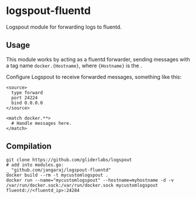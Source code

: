 # logspout-fluentd

Logspout module for forwarding logs to fluentd.

## Usage

This module works by acting as a fluentd forwarder, sending messages with a tag name `docker.{Hostname}`, where `{Hostname}` is the .

Configure Logspout to receive forwarded messages, something like this:

```
<source>
  type forward
  port 24224
  bind 0.0.0.0
</source>

<match docker.**>
  # Handle messages here.
</match>
```

## Compilation

```
git clone https://github.com/gliderlabs/logspout
# add into modules.go:
_ "github.com/jangaraj/logspout-fluentd"
docker build --rm -t mycustomlogspout .
docker run --name="mycustomlogspout" --hostname=myhostname -d -v /var/run/docker.sock:/var/run/docker.sock mycustomlogspout fluentd://<fluentd_ip>:24284
```
